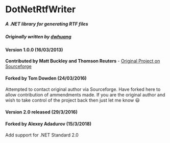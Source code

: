 # DotNetRtfWriter
##### A .NET library for generating RTF files

##### Originally written by [dwhuang](https://github.com/dwhuang)

#### Version 1.0.0 (16/03/2013)
**Contributed by Matt Buckley and Thomson Reuters** - [Original Project on Sourceforge](https://sourceforge.net/projects/netrtfwriter/)

#### Forked by Tom Dowden (24/03/2016)
Attempted to contact original author via Sourceforge. Have forked here to allow contribution of ammendments made.  If you are the original author and wish to take control of the project back then just let me know :smiley:

#### Version 2.0 released (29/3/2016)

#### Forked by Alexey Adadurov (15/3/2018)
Add support for .NET Standard 2.0

